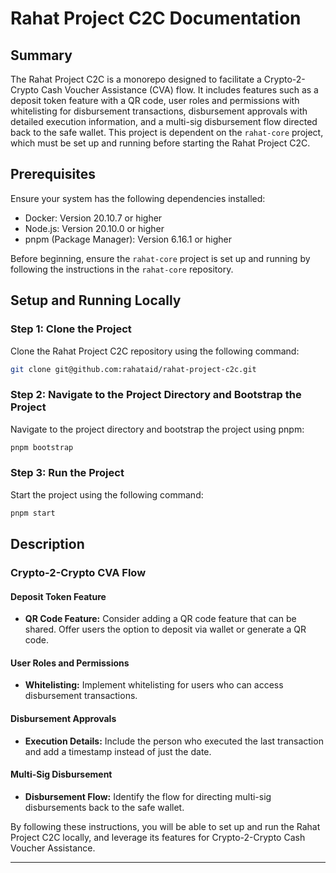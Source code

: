 # Rahat Project C2C Documentation

## Summary

The Rahat Project C2C is a monorepo designed to facilitate a Crypto-2-Crypto Cash Voucher Assistance (CVA) flow. It includes features such as a deposit token feature with a QR code, user roles and permissions with whitelisting for disbursement transactions, disbursement approvals with detailed execution information, and a multi-sig disbursement flow directed back to the safe wallet. This project is dependent on the `rahat-core` project, which must be set up and running before starting the Rahat Project C2C.

## Prerequisites

Ensure your system has the following dependencies installed:

- Docker: Version 20.10.7 or higher
- Node.js: Version 20.10.0 or higher
- pnpm (Package Manager): Version 6.16.1 or higher

Before beginning, ensure the `rahat-core` project is set up and running by following the instructions in the `rahat-core` repository.

## Setup and Running Locally

### Step 1: Clone the Project

Clone the Rahat Project C2C repository using the following command:

```sh
git clone git@github.com:rahataid/rahat-project-c2c.git
```

### Step 2: Navigate to the Project Directory and Bootstrap the Project

Navigate to the project directory and bootstrap the project using pnpm:

```sh
pnpm bootstrap
```

### Step 3: Run the Project

Start the project using the following command:

```sh
pnpm start
```

## Description

### Crypto-2-Crypto CVA Flow

#### Deposit Token Feature

- **QR Code Feature:** Consider adding a QR code feature that can be shared. Offer users the option to deposit via wallet or generate a QR code.

#### User Roles and Permissions

- **Whitelisting:** Implement whitelisting for users who can access disbursement transactions.

#### Disbursement Approvals

- **Execution Details:** Include the person who executed the last transaction and add a timestamp instead of just the date.

#### Multi-Sig Disbursement

- **Disbursement Flow:** Identify the flow for directing multi-sig disbursements back to the safe wallet.

By following these instructions, you will be able to set up and run the Rahat Project C2C locally, and leverage its features for Crypto-2-Crypto Cash Voucher Assistance.

---
